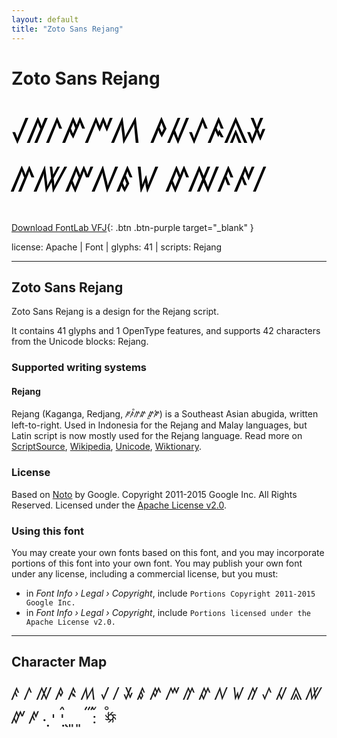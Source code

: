 ```yaml
---
layout: default
title: "Zoto Sans Rejang"
---
```


# Zoto Sans Rejang

<div contenteditable="true" style="font-family: 'Zoto Sans Rejang'; font-size: 4em; color:black; margin: 0.5em 0 0.5em 0; line-height: 1.4em;">
ꤶꥀꤱꤺꤻꤵ ꤳꥂꥁꤴꥃꤸ ꤼꥄꥅꤾꤹꤿ ꤽꤲꤰꥆꤷ
</div>

[Download FontLab VFJ](https://downgit.github.io/#/home?url=https://github.com/fontlabcom/getgo-fonts/blob/main/getgo-fonts/apache/zotosans/zotosans-rejang.ttf){: .btn .btn-purple target="_blank" }

license: Apache \| Font \| glyphs: 41 \| scripts: Rejang

---


## Zoto Sans Rejang

Zoto Sans Rejang is a design for the Rejang script.

It contains 41 glyphs and 1 OpenType features, and supports 42 characters from the Unicode blocks: Rejang.


### Supported writing systems


#### Rejang

Rejang (Kaganga, Redjang, ꥆꤰ꥓ꤼꤽ ꤽꥍꤺꥏ) is a Southeast Asian abugida, written left-to-right. Used in Indonesia for the Rejang and Malay languages, but Latin script is now mostly used for the Rejang language. Read more on [ScriptSource](https://scriptsource.org/scr/Rjng), [Wikipedia](https://en.wikipedia.org/wiki/ISO_15924:Rjng), [Unicode](https://www.unicode.org/versions/Unicode13.0.0/ch17.pdf#G27208), [Wiktionary](https://en.wiktionary.org/wiki/Category:Rejang_script).


### License

Based on [Noto](https://github.com/notofonts) by Google. Copyright 2011-2015 Google Inc. All Rights Reserved. Licensed under the [Apache License v2.0](https://www.apache.org/licenses/LICENSE-2.0.txt).

### Using this font

You may create your own fonts based on this font, and you may incorporate portions of this font into your own font. You may publish your own font under any license, including a commercial license, but you must:

- in _Font Info › Legal › Copyright_, include `Portions Copyright 2011-2015 Google Inc.`
- in _Font Info › Legal › Copyright_, include `Portions licensed under the Apache License v2.0.`


---

## Character Map

<div style="font-family: 'Zoto Sans Rejang'; font-size: 2em;">
ꤰ ꤱ ꤲ ꤳ ꤴ ꤵ ꤶ ꤷ ꤸ ꤹ ꤺ ꤻ ꤼ ꤽ ꤾ ꤿ ꥀ ꥁ ꥂ ꥃ ꥄ ꥅ ꥆ ꥇ ꥈ ꥉ ꥊ ꥋ ꥌ ꥍ ꥎ ꥏ ꥐ ꥑ ꥒ ꥓ ꥟
</div>

